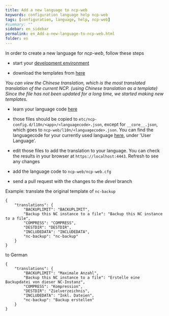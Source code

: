 ```yaml
---
title: Add a new language to ncp-web
keywords: configuration language help ncp-web
tags: [configuration, language, help, ncp-web]
#summary: ""
sidebar: en_sidebar
permalink: en_Add-a-new-language-to-ncp-web.html
folder: en
---
```


In order to create a new language for _ncp-web_, follow these steps

- start your [development environment](https://github.com/nextcloud/nextcloudpi/wiki/Development-environment)

- download the templates from [here](https://ownyourbits.com/downloads/l10n_templates.zip)

_You can view the Chinese translation, which is the most translated translation of the current NCP. (using Chinese translation as a template)_
_Since the file has not been updated for a long time, we started making new templates._

- learn your language code [here](https://www.metamodpro.com/browser-language-codes)

- those files should be copied to `etc/ncp-config.d/l10n/<app>/<languagecode>.json`, except for `__core__.json`, which goes to `ncp-web/l10n/<languagecode>.json`. You can find the languagecode for your currently used language [here](http://mybrowserinfo.com/detail.asp), under 'User Language'.

- edit those files to add the translation to your language. You can check the results in your browser at `https://localhost:4443`. Refresh to see any changes

- add the language code to `ncp-web/ncp-web.cfg`

- send a pull request with the changes to the _devel_ branch

Example: translate the original template of `nc-backup`

```
{
    "translations": {
        "BACKUPLIMIT": "BACKUPLIMIT",
        "Backup this NC instance to a file": "Backup this NC instance to a file",
        "COMPRESS": "COMPRESS",
        "DESTDIR": "DESTDIR",
        "INCLUDEDATA": "INCLUDEDATA",
        "nc-backup": "nc-backup"
    }
}
```

to German

```
{
    "translations": {
        "BACKUPLIMIT": "Maximale Anzahl",
        "Backup this NC instance to a file": "Erstelle eine Backupdatei von dieser NC-Instanz",
        "COMPRESS": "Kompression",
        "DESTDIR": "Zielverzeichnis",
        "INCLUDEDATA": "Inkl. Dateien",
        "nc-backup": "Backup erstellen"
    }
}
